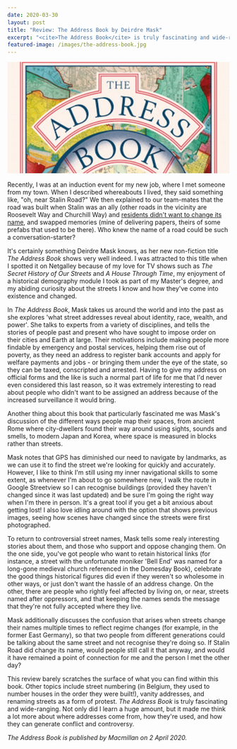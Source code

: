 ```yaml
---
date: 2020-03-30
layout: post
title: "Review: The Address Book by Deirdre Mask"
excerpt: "<cite>The Address Book</cite> is truly fascinating and wide-ranging. Not only did I learn a huge amount, but it made me think a lot more about where addresses come from, how they're used, and how they can generate conflict and controversy."
featured-image: /images/the-address-book.jpg
---
```


![The Address Book](/images/the-address-book.jpg)

Recently, I was at an induction event for my new job, where I met someone from my town. When I described whereabouts I lived, they said something like, "oh, near Stalin Road?" We then explained to our team-mates that the road was built when Stalin was an ally (other roads in the vicinity are Roosevelt Way and Churchill Way) and [residents didn't want to change its name](https://www.gazette-news.co.uk/news/4216206.Colchester__Stalin_should_stay_/), and swapped memories (mine of delivering papers, theirs of some prefabs that used to be there). Who knew the name of a road could be such a conversation-starter?

It's certainly something Deirdre Mask knows, as her new non-fiction title <cite>The Address Book</cite> shows very well indeed. I was attracted to this title when I spotted it on Netgalley because of my love for TV shows such as <cite>The Secret History of Our Streets</cite> and <cite>A House Through Time</cite>, my enjoyment of a historical demography module I took as part of my Master's degree, and my abiding curiosity about the streets I know and how they've come into existence and changed.

In <cite>The Address Book</cite>, Mask takes us around the world and into the past as she explores 'what street addresses reveal about identity, race, wealth, and power'. She talks to experts from a variety of disciplines, and tells the stories of people past and present who have sought to impose order on their cities and Earth at large. Their motivations include making people more findable by emergency and postal services, helping them rise out of poverty, as they need an address to register bank accounts and apply for welfare payments and jobs - or bringing them under the eye of the state, so they can be taxed, conscripted and arrested. Having to give my address on official forms and the like is such a normal part of life for me that I'd never even considered this last reason, so it was extremely interesting to read about people who didn't want to be assigned an address because of the increased surveillance it would bring.

Another thing about this book that particularly fascinated me was Mask's discussion of the different ways people map their spaces, from ancient Rome where city-dwellers found their way around using sights, sounds and smells, to modern Japan and Korea, where space is measured in blocks rather than streets.

Mask notes that GPS has diminished our need to navigate by landmarks, as we can use it to find the street we're looking for quickly and accurately. However, I like to think I'm still using my inner navigational skills to some extent, as whenever I'm about to go somewhere new, I walk the route in Google Streetview so I can recognise buildings (provided they haven't changed since it was last updated) and be sure I'm going the right way when I'm there in person. It's a great tool if you get a bit anxious about getting lost! I also love idling around with the option that shows previous images, seeing how scenes have changed since the streets were first photographed.

To return to controversial street names, Mask tells some realy interesting stories about them, and those who support and oppose changing them. On the one side, you've got people who want to retain historical links (for instance, a street with the unfortunate moniker 'Bell End' was named for a long-gone medieval church referenced in the Domesday Book), celebrate the good things historical figures did even if they weren't so wholesome in other ways, or just don't want the hassle of an address change. On the other, there are people who rightly feel affected by living on, or near, streets named after oppressors, and that keeping the names sends the message that they're not fully accepted where they live.

Mask additionally discusses the confusion that arises when streets change their names multiple times to reflect regime changes (for example, in the former East Germany), so that two people from different generations could be talking about the same street and not recognise they're doing so. If Stalin Road did change its name, would people still call it that anyway, and would it have remained a point of connection for me and the person I met the other day?

This review barely scratches the surface of what you can find within this book. Other topics include street numbering (in Belgium, they used to number houses in the order they were built!), vanity addresses, and renaming streets as a form of protest. <cite>The Address Book</cite> is truly fascinating and wide-ranging. Not only did I learn a huge amount, but it made me think a lot more about where addresses come from, how they're used, and how they can generate conflict and controversy.

*<cite>The Address Book</cite> is published by Macmillan on 2 April 2020.*
